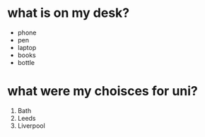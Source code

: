 # what is on my desk?
* phone
* pen
* laptop
* books
* bottle

# what were my choisces for uni?
1. Bath
2. Leeds
3. Liverpool
